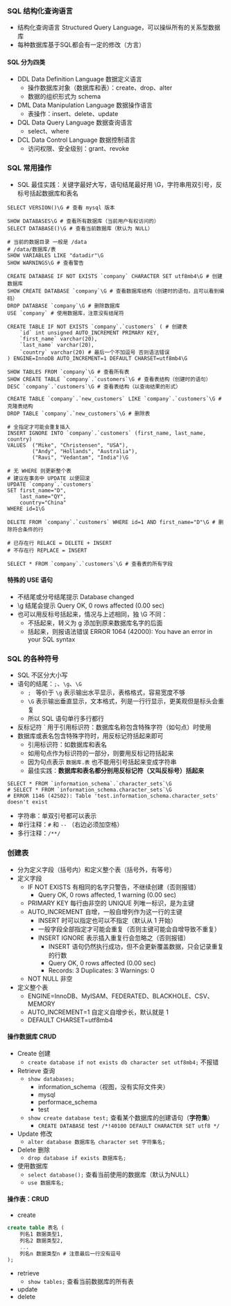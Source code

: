 ### SQL 结构化查询语言

* 结构化查询语言 Structured Query Language，可以操纵所有的关系型数据库
* 每种数据库基于SQL都会有一定的修改（方言）

#### SQL 分为四类

* DDL Data Definition Language 数据定义语言
  * 操作数据库对象（数据库和表）：create、drop、alter
  * 数据的组织形式为 schema
* DML Data Manipulation Language 数据操作语言
  * 表操作：insert、delete、update
* DQL Data Query Language 数据查询语言
  * select、where
* DCL Data Control Language 数据控制语言
  * 访问权限、安全级别：grant、revoke

### SQL 常用操作

* SQL 最佳实践：关键字最好大写，语句结尾最好用 \G，字符串用双引号，反标号括起数据库和表名

```mysql
SELECT VERSION()\G # 查看 mysql 版本

SHOW DATABASES\G # 查看所有数据库（当前用户有权访问的）
SELECT DATABASE()\G # 查看当前数据库（默认为 NULL）

# 当前的数据目录 一般是 /data
# /data/数据库/表
SHOW VARIABLES LIKE "datadir"\G
SHOW WARNINGS\G # 查看警告

CREATE DATABASE IF NOT EXISTS `company` CHARACTER SET utf8mb4\G # 创建数据库
SHOW CREATE DATABASE `company`\G # 查看数据库结构（创建时的语句，且可以看到编码）
DROP DATABASE `company`\G # 删除数据库
USE `company` # 使用数据库，注意没有结尾符

CREATE TABLE IF NOT EXISTS `company`.`customers` ( # 创建表
    `id` int unsigned AUTO_INCREMENT PRIMARY KEY,
    `first_name` varchar(20),
    `last_name` varchar(20),
    `country` varchar(20) # 最后一个不加逗号 否则语法错误
) ENGINE=InnoDB AUTO_INCREMENT=1 DEFAULT CHARSET=utf8mb4\G

SHOW TABLES FROM `company`\G # 查看所有表
SHOW CREATE TABLE `company`.`customers`\G # 查看表结构（创建时的语句）
DESC `company`.`customers`\G # 查看表结构（以查询结果的形式）

CREATE TABLE `company`.`new_customers` LIKE `company`.`customers`\G # 克隆表结构
DROP TABLE `company`.`new_customers`\G # 删除表

# 全指定才可能会重复插入
INSERT IGNORE INTO `company`.`customers` (first_name, last_name, country)
VALUES  ("Mike", "Christensen", "USA"),
		("Andy", "Hollands", "Australia"),
		("Ravi", "Vedantam", "India")\G

# 无 WHERE 则更新整个表
# 建议在事务中 UPDATE 以便回滚
UPDATE `company`.`customers`
SET first_name="D",
	last_name="QY",
	country="China"
WHERE id=1\G

DELETE FROM `company`.`customers` WHERE id=1 AND first_name="D"\G # 删除符合条件的行

# 已存在行 RELACE = DELETE + INSERT
# 不存在行 REPLACE = INSERT

SELECT * FROM `company`.`customers`\G # 查看表的所有字段
```

#### 特殊的 USE 语句

* 不结尾或分号结尾提示 Database changed
* \g 结尾会提示 Query OK, 0 rows affected (0.00 sec)
* 也可以用反标号括起来，情况与上述相同，独 \G 不同：
  * 不括起来，转义为 g 添加到原来数据库名字的后面
  * 括起来，则报语法错误 ERROR 1064 (42000): You have an error in your SQL syntax

### SQL 的各种符号

* SQL 不区分大小写
* 语句的结尾：`;`、`\g`、`\G`
  * `; ` 等价于 `\g` 表示输出水平显示，表格格式，容易宽度不够
  * `\G` 表示输出垂直显示，文本格式，列是一行行显示，更美观但是标头会重复
  * 所以 SQL 语句单行多行都行
* 反标记符 ` 用于引用标识符：数据库名称包含特殊字符（如句点）时使用
* 数据库或表名包含特殊字符时，用反标记符括起来即可
  * 引用标识符：如数据库和表名
  * 如用句点作为标识符的一部分，则要用反标记符括起来
  * 因为句点表示 `数据库.表` 也不能用引号括起来变成字符串
  * 最佳实践：**数据库和表名都分别用反标记符（又叫反标号）括起来**

```mysql
SELECT * FROM `information_schema`.`character_sets`\G
# SELECT * FROM `information_schema.character_sets`\G
# ERROR 1146 (42S02): Table 'test.information_schema.character_sets' doesn't exist
```

* 字符串：单双引号都可以表示
* 单行注释：`#` 和 `--` （右边必须加空格）
* 多行注释：`/**/`

### 创建表

* 分为定义字段（括号内）和定义整个表（括号外，有等号）
* 定义字段
  * IF NOT EXISTS 有相同的名字只警告，不继续创建（否则报错）
    * Query OK, 0 rows affected, 1 warning (0.00 sec)
  * PRIMARY KEY 每行由非空的 UNIQUE 列唯一标识，是为主键
  * AUTO_INCREMENT 自增，一般自增列作为这一行的主键
    * INSERT 时可以指定也可以不指定（默认从 1 开始）
    * 一般字段全部指定才可能会重复（否则主键可能会自增导致不重复）
    * INSERT IGNORE 表示插入重复行会忽略之（否则报错）
      * INSERT 语句仍然执行成功，但不会更新覆盖数据，只会记录重复的行数
      * Query OK, 0 rows affected (0.00 sec)
      * Records: 3  Duplicates: 3  Warnings: 0
  * NOT NULL 非空
* 定义整个表
  * ENGINE=InnoDB、MyISAM、FEDERATED、BLACKHOLE、CSV、MEMORY
  * AUTO_INCREMENT=1 自定义自增步长，默认就是 1
  * DEFAULT CHARSET=utf8mb4

#### 操作数据库 CRUD

* Create 创建
  * `create database if not exists db character set utf8mb4;` 不报错
* Retrieve 查询
  * `show databases;`
    * information_schema（视图，没有实际文件夹）
    * mysql
    * performace_schema
    * test
  * `show create database test;` 查看某个数据库的创建语句（**字符集**）
    * `CREATE DATABASE `test` /*!40100 DEFAULT CHARACTER SET utf8 */`
* Update 修改
  * `alter database 数据库名 character set 字符集名;`
* Delete 删除
  * `drop database if exists 数据库名;`
* 使用数据库
  * `select database();` 查看当前使用的数据库（默认为NULL）
  * `use 数据库名;`

#### 操作表：CRUD

* create

```sql
create table 表名 (
	列名1 数据类型1,
	列名2 数据类型2,
    ...
	列名n 数据类型n # 注意最后一行没有逗号
);
```

* retrieve
  * `show tables;` 查看当前数据库的所有表
* update
* delete